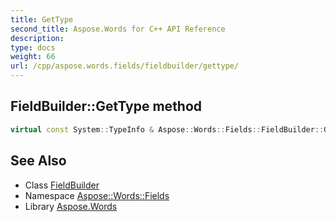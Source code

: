 ```yaml
---
title: GetType
second_title: Aspose.Words for C++ API Reference
description: 
type: docs
weight: 66
url: /cpp/aspose.words.fields/fieldbuilder/gettype/
---
```

## FieldBuilder::GetType method




```cpp
virtual const System::TypeInfo & Aspose::Words::Fields::FieldBuilder::GetType() const override
```

## See Also

* Class [FieldBuilder](../)
* Namespace [Aspose::Words::Fields](../../)
* Library [Aspose.Words](../../../)
